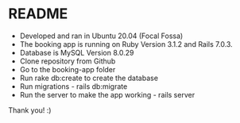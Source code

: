 # README

* Developed and ran in Ubuntu 20.04 (Focal Fossa)
* The booking app is running on Ruby Version 3.1.2 and Rails 7.0.3.
* Database is MySQL Version 8.0.29
* Clone repository from Github
* Go to the booking-app folder
* Run rake db:create to create the database
* Run migrations - rails db:migrate
* Run the server to make the app working - rails server

Thank you! :)